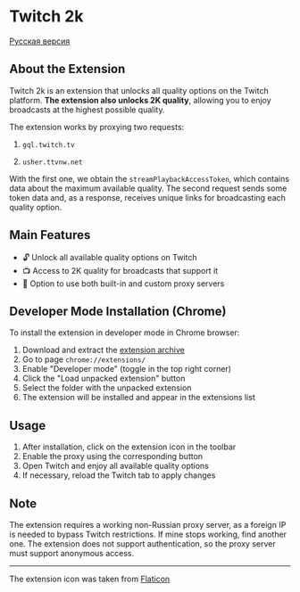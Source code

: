 # Twitch 2k

[Русская версия](README.md)

## About the Extension

Twitch 2k is an extension that unlocks all quality options on the Twitch platform. **The extension also unlocks 2K quality**, allowing you to enjoy broadcasts at the highest possible quality.

The extension works by proxying two requests:

1. `gql.twitch.tv`

2. `usher.ttvnw.net`

With the first one, we obtain the `streamPlaybackAccessToken`, which contains data about the maximum available quality. The second request sends some token data and, as a response, receives unique links for broadcasting each quality option.

## Main Features

- 🔓 Unlock all available quality options on Twitch
- 📺 Access to 2K quality for broadcasts that support it
- 🔧 Option to use both built-in and custom proxy servers

## Developer Mode Installation (Chrome)

To install the extension in developer mode in Chrome browser:

1. Download and extract the [extension archive](https://github.com/MrSago/Twitch-2k/releases/latest)
2. Go to page `chrome://extensions/`
3. Enable "Developer mode" (toggle in the top right corner)
4. Click the "Load unpacked extension" button
5. Select the folder with the unpacked extension
6. The extension will be installed and appear in the extensions list

## Usage

1. After installation, click on the extension icon in the toolbar
2. Enable the proxy using the corresponding button
3. Open Twitch and enjoy all available quality options
4. If necessary, reload the Twitch tab to apply changes

## Note

The extension requires a working non-Russian proxy server, as a foreign IP is needed to bypass Twitch restrictions. If mine stops working, find another one. The extension does not support authentication, so the proxy server must support anonymous access.

---

The extension icon was taken from [Flaticon](https://www.flaticon.com/free-icon/twitch_3771425?term=twitch&page=1&position=43&origin=search&related_id=3771425)

